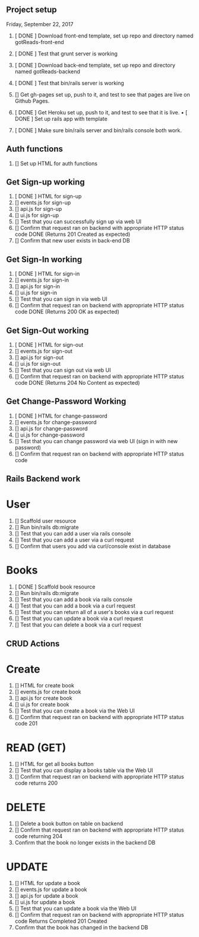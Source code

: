 ## Project setup

Friday, September 22, 2017

1. [ DONE ] Download front-end template, set up repo and directory named gotReads-front-end

2. [ DONE ] Test that grunt server is working

3. [ DONE ] Download back-end template, set up repo and directory named gotReads-backend

4. [ DONE ] Test that bin/rails server is working

5. [] Get gh-pages set up, push to it, and test to see that pages are live on Github Pages.

6. [ DONE ] Get Heroku set up, push to it, and test to see that it is live.
  • [ DONE ] Set up rails app with template

7. [ DONE ] Make sure bin/rails server and bin/rails console both work.

## Auth functions

1. [] Set up HTML for auth functions

## Get Sign-up working

1. [ DONE ] HTML for sign-up
2. [] events.js for sign-up
3. [] api.js for sign-up
4. [] ui.js for sign-up
5. [] Test that you can successfully sign up via web UI
6. [] Confirm that request ran on backend with appropriate HTTP status code DONE (Returns 201 Created as expected)
7. [] Confirm that new user exists in back-end DB

## Get Sign-In working

1. [ DONE ] HTML for sign-in
2. [] events.js for sign-in
3. [] api.js for sign-in
4. [] ui.js for sign-in
5. [] Test that you can sign in via web UI
6. [] Confirm that request ran on backend with appropriate HTTP status code DONE (Returns 200 OK as expected)

## Get Sign-Out working

1. [ DONE ] HTML for sign-out
2. [] events.js for sign-out
3. [] api.js for sign-out
4. [] ui.js for sign-out
5. [] Test that you can sign out via web UI
6. [] Confirm that request ran on backend with appropriate HTTP status code DONE (Returns 204 No Content as expected)

## Get Change-Password Working

1. [ DONE ] HTML for change-password
2. [] events.js for change-password
3. [] api.js for change-password
4. [] ui.js for change-password
5. [] Test that you can change password via web UI (sign in with new password)
6. [] Confirm that request ran on backend with appropriate HTTP status code

## Rails Backend work

# User

1. [] Scaffold user resource
2. [] Run bin/rails db:migrate
3. [] Test that you can add a user via rails console
4. [] Test that you can add a user via a curl request
5. [] Confirm that users you add via curl/console exist in database

# Books

1. [ DONE ] Scaffold book resource
2. [] Run bin/rails db:migrate
3. [] Test that you can add a book via rails console
4. [] Test that you can add a book via a curl request
5. [] Test that you can return all of a user's books via a curl request
6. [] Test that you can update a book via a curl request
7. [] Test that you can delete a book via a curl request

## CRUD Actions

# Create

1. [] HTML for create book
2. [] events.js for create book
3. [] api.js for create book
4. [] ui.js for create book
5. [] Test that you can create a book via the Web UI
6. [] Confirm that request ran on backend with appropriate HTTP status code 201

# READ (GET)

1. [] HTML for get all books button
2. [] Test that you can display a books table via the Web UI
3. [] Confirm that request ran on backend with appropriate HTTP status code returns 200

# DELETE

1. [] Delete a book button on table on backend
2. [] Confirm that request ran on backend with appropriate HTTP status code returning 204
3. Confirm that the book no longer exists in the backend DB

# UPDATE

1. [] HTML for update a book
2. [] events.js for update a book
3. [] api.js for update a book
4. [] ui.js for update a book
5. [] Test that you can update a book via the Web UI
6. [] Confirm that request ran on backend with appropriate HTTP status code Returns Completed 201 Created
7. Confirm that the book has changed in the backend DB
